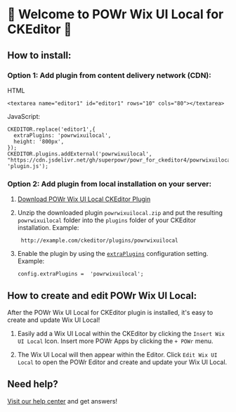 # 🎉 Welcome to POWr Wix UI Local for CKEditor 🎉

## How to install:

### Option 1: Add plugin from content delivery network (CDN):
HTML

    <textarea name="editor1" id="editor1" rows="10" cols="80"></textarea>

JavaScript:

    CKEDITOR.replace('editor1',{
      extraPlugins: 'powrwixuilocal',
      height: '800px',
    });
    CKEDITOR.plugins.addExternal('powrwixuilocal', "https://cdn.jsdelivr.net/gh/superpowr/powr_for_ckeditor4/powrwixuilocal/", 'plugin.js');

### Option 2: Add plugin from local installation on your server:
1.  [Download POWr Wix UI Local CKEditor Plugin](https://cdn.jsdelivr.net/gh/superpowr/powr_for_ckeditor4/powrwixuilocal/powrwixuilocal.zip)
2. Unzip the downloaded plugin  `powrwixuilocal.zip`  and put the resulting `powrwixuilocal` folder into the  `plugins`  folder of your CKEditor installation. Example:

	    http://example.com/ckeditor/plugins/powrwixuilocal

3.  Enable the plugin by using the  [`extraPlugins`](https://ckeditor.com/docs/ckeditor4/latest/api/CKEDITOR_config.html#cfg-extraPlugins)  configuration setting. Example:

	    config.extraPlugins =  'powrwixuilocal';



## How to create and edit POWr Wix UI Local:

After the POWr Wix UI Local for CKEditor plugin is installed, it's easy to create and update Wix UI Local!

1. Easily add a Wix UI Local within the CKEditor by clicking the `Insert Wix UI Local` Icon. Insert more POWr Apps by clicking the `+ POWr` menu.

2. The Wix UI Local will then appear within the Editor. Click `Edit Wix UI Local` to open the POWr Editor and create and update your Wix UI Local.

## Need help?
[Visit our help center](https://www.powr.io/knowledge-base) and get answers!

